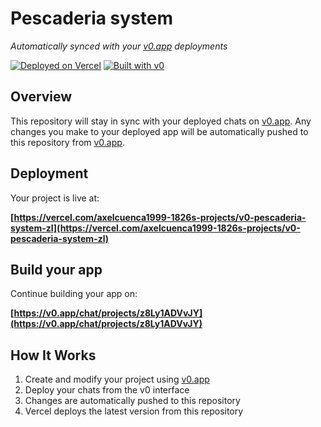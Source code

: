 # Pescaderia system

*Automatically synced with your [v0.app](https://v0.app) deployments*

[![Deployed on Vercel](https://img.shields.io/badge/Deployed%20on-Vercel-black?style=for-the-badge&logo=vercel)](https://vercel.com/axelcuenca1999-1826s-projects/v0-pescaderia-system-zl)
[![Built with v0](https://img.shields.io/badge/Built%20with-v0.app-black?style=for-the-badge)](https://v0.app/chat/projects/z8Ly1ADVvJY)

## Overview

This repository will stay in sync with your deployed chats on [v0.app](https://v0.app).
Any changes you make to your deployed app will be automatically pushed to this repository from [v0.app](https://v0.app).

## Deployment

Your project is live at:

**[https://vercel.com/axelcuenca1999-1826s-projects/v0-pescaderia-system-zl](https://vercel.com/axelcuenca1999-1826s-projects/v0-pescaderia-system-zl)**

## Build your app

Continue building your app on:

**[https://v0.app/chat/projects/z8Ly1ADVvJY](https://v0.app/chat/projects/z8Ly1ADVvJY)**

## How It Works

1. Create and modify your project using [v0.app](https://v0.app)
2. Deploy your chats from the v0 interface
3. Changes are automatically pushed to this repository
4. Vercel deploys the latest version from this repository
